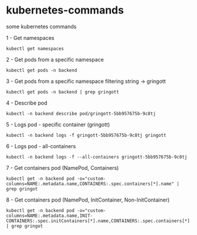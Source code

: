 # kubernetes-commands
some kubernetes commands


1 - Get namespaces
```
kubectl get namespaces
```


2 - Get pods from a specific namespace
```
kubectl get pods -n backend
```


3 - Get pods from a specific namespace filtering string -> gringott
```
kubectl get pods -n backend | grep gringott
```


4 - Describe pod
```
kubectl -n backend describe pod/gringott-5bb957675b-9c8tj
```


5 - Logs pod - specific container (gringott)
```
kubectl -n backend logs -f gringott-5bb957675b-9c8tj gringott
```


6 - Logs pod - all-containers
```
kubectl -n backend logs -f --all-containers gringott-5bb957675b-9c8tj
```


7 - Get containers pod (NamePod, Containers)
```
kubectl get -n backend pod -o="custom-columns=NAME:.metadata.name,CONTAINERS:.spec.containers[*].name" | grep gringot
```


8 - Get containers pod (NamePod, InitContainer, Non-InitContainer)
```
kubectl get -n backend pod -o="custom-columns=NAME:.metadata.name,INIT-CONTAINERS:.spec.initContainers[*].name,CONTAINERS:.spec.containers[*].name" | grep gringot
```
